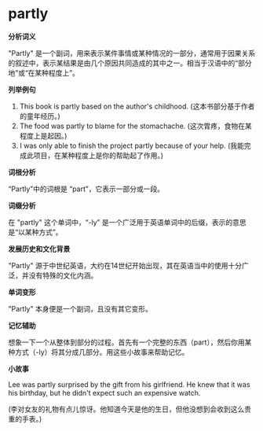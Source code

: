 # partly

**分析词义**

  

"Partly" 是一个副词，用来表示某件事情或某种情况的一部分，通常用于因果关系的叙述中，表示某结果是由几个原因共同造成的其中之一。相当于汉语中的“部分地”或“在某种程度上”。

  

**列举例句**

  

1.  This book is partly based on the author's childhood. (这本书部分基于作者的童年经历。)
2.  The food was partly to blame for the stomachache. (这次胃疼，食物在某程度上是起因。)
3.  I was only able to finish the project partly because of your help. (我能完成此项目，在某种程度上是你的帮助起了作用。)

  

**词根分析**

  

“Partly”中的词根是 “part”，它表示一部分或一段。

  

**词缀分析**

  

在 "partly" 这个单词中，“-ly” 是一个广泛用于英语单词中的后缀，表示的意思是“以某种方式”。

  

**发展历史和文化背景**

  

"Partly" 源于中世纪英语，大约在14世纪开始出现，其在英语当中的使用十分广泛，并没有特殊的文化内涵。

  

**单词变形**

  

"Partly" 本身便是一个副词，且没有其它变形。

  

**记忆辅助**

  

想象一下一个从整体到部分的过程。首先有一个完整的东西（part），然后你用某种方式（-ly）将其分成几部分。用这些小故事来帮助记忆。

  

**小故事**

  

Lee was partly surprised by the gift from his girlfriend. He knew that it was his birthday, but he didn't expect such an expensive watch.

  

(李对女友的礼物有点儿惊讶。他知道今天是他的生日，但他没想到会收到这么贵重的手表。)
